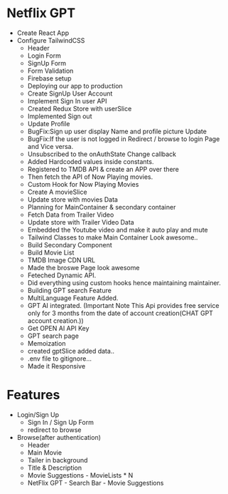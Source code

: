 # Netflix GPT

- Create React App
- Configure TailwindCSS
   - Header
   - Login Form
   - SignUp Form
   - Form Validation
   - Firebase setup
   - Deploying our app to production
   - Create SignUp User Account
   - Implement Sign In user API
   - Created Redux Store with userSlice
   - Implemented Sign out
   - Update Profile
   - BugFix:Sign up user display Name and profile picture Update
   - BugFix:If the user is not logged in Redirect / browse to login Page and Vice versa.
   - Unsubscribed to the onAuthState Change callback
   - Added Hardcoded values inside constants.
   - Registered to TMDB API & create an APP over there
   - Then fetch the API of Now Playing movies.
   - Custom Hook for Now Playing Movies
   - Create A movieSlice
   - Update store with movies Data
   - Planning for MainContainer & secondary container
   - Fetch Data from Trailer Video
   - Update store with Trailer Video Data
   - Embedded the Youtube video and make it auto play and mute
   - Tailwind Classes to make Main Container Look awesome..
   - Build Secondary Component
   - Build Movie List
   - TMDB Image CDN URL
   - Made the broswe Page look awesome
   - Feteched Dynamic API.
   - Did everything using custom hooks hence maintaining maintainer.
   - Building GPT search Feature
   - MultiLanguage Feature Added.
   - GPT AI integrated. (Important Note This Api provides free service only for 3 months from the date of account creation(CHAT GPT account creation.))
   - Get OPEN AI API Key
   - GPT search page
   - Memoization
   - created gptSlice added data..
   - .env file to gitignore...
   - Made it Responsive

# Features

- Login/Sign Up
  - Sign In / Sign Up Form
  - redirect to browse
- Browse(after authentication)
  - Header
  - Main Movie
  - Tailer in background
  - Title & Description
  - Movie Suggestions - MovieLists \* N
  - NetFlix GPT - Search Bar - Movie Suggestions
